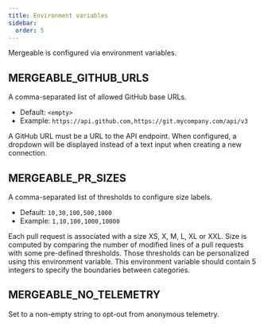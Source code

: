 ```yaml
---
title: Environment variables
sidebar:
  order: 5
---
```


Mergeable is configured via environment variables.

## MERGEABLE_GITHUB_URLS

A comma-separated list of allowed GitHub base URLs.

- Default: `<empty>`
- Example: `https://api.github.com,https://git.mycompany.com/api/v3`

A GitHub URL must be a URL to the API endpoint.
When configured, a dropdown will be displayed instead of a text input when creating a new connection.

## MERGEABLE_PR_SIZES

A comma-separated list of thresholds to configure size labels.

- Default: `10,30,100,500,1000`
- Example: `1,10,100,1000,10000`

Each pull request is associated with a size XS, X, M, L, XL or XXL.
Size is computed by comparing the number of modified lines of a pull requests with some pre-defined thresholds.
Those thresholds can be personalized using this environment variable.
This environment variable should contain 5 integers to specify the boundaries between categories.

## MERGEABLE_NO_TELEMETRY

Set to a non-empty string to opt-out from anonymous telemetry.
